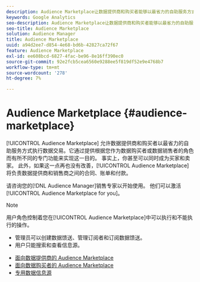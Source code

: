 ```yaml
---
description: Audience Marketplace让数据提供商和购买者能够以最省力的自助服务方式执行数据交易。 它通过提供根据您作为数据购买者或数据销售者的角色而有所不同的专门功能来实现这一目的。 事实上，你甚至可以同时成为买家和卖家。 而且，如果情况再好不过了，Audience Marketplace会处理数据提供商和销售商之间的合同、账单和付款。
keywords: Google Analytics
seo-description: Audience Marketplace让数据提供商和购买者能够以最省力的自助服务方式执行数据交易。 它通过提供根据您作为数据购买者或数据销售者的角色而有所不同的专门功能来实现这一目的。 事实上，你甚至可以同时成为买家和卖家。 而且，如果情况再好不过了，Audience Marketplace会处理数据提供商和销售商之间的合同、账单和付款。
seo-title: Audience Marketplace
solution: Audience Manager
title: Audience Marketplace
uuid: a94d2ee7-d854-4e68-bd6b-42827ca72f67
feature: Audience Marketplace
exl-id: ee608bcd-6827-4fac-be96-8e16ff390ec0
source-git-commit: 92e2fcb5cea6560e9288ee5f819df52e9e4768b7
workflow-type: tm+mt
source-wordcount: '278'
ht-degree: 7%

---
```


# Audience Marketplace {#audience-marketplace}

[!UICONTROL Audience Marketplace] 允许数据提供商和购买者以最省力的自助服务方式执行数据交易。它通过提供根据您作为数据购买者或数据销售者的角色而有所不同的专门功能来实现这一目的。 事实上，你甚至可以同时成为买家和卖家。 此外，如果这一点再也没有改善，[!UICONTROL Audience Marketplace]将负责数据提供商和销售商之间的合同、账单和付款。

请咨询您的[!DNL Audience Manager]销售专家以开始使用。 他们可以激活[!UICONTROL Audience Marketplace for you]。

>[!NOTE]
>
>用户角色控制着您在[!UICONTROL Audience Marketplace]中可以执行和不能执行的操作。
>
> * 管理员可以创建数据馈送、管理订阅者和订阅数据馈送。
> * 用户只能搜索和查看信息源。


* [面向数据提供商的 Audience Marketplace](/help/using/features/audience-marketplace/marketplace-data-providers/marketplace-data-providers.md)
* [面向数据购买者的 Audience Marketplace](/help/using/features/audience-marketplace/marketplace-data-buyers/marketplace-data-buyers.md)
* [专用数据信息源](/help/using/features/audience-marketplace/marketplace-private-feeds.md)
